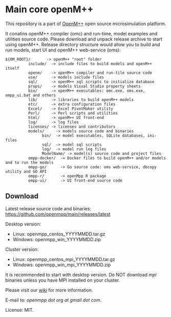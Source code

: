 # Main core openM++

This repository is a part of [OpenM++](http://www.openmpp.org/) open source microsimulation platform.

It conatins openM++ compiler (omc) and run-time, model examples and utilities source code.
Please download and unpack release archive to start using openM++.
Release directory structure would allow you to build and run models, start UI and openM++ web-service (oms):

```
${OM_ROOT}/       -> openM++ "root" folder
          include/  -> include files to build models and openM++ itself
          openm/    -> openM++ compiler and run-tile source code
          use/      -> models include files
          sql/      -> openM++ sql scripts to initialize database
          props/    -> models Visual Studio property sheets
          bin/      -> openM++ executables: omc.exe, oms.exe, ompp_ui.bat and others
          lib/      -> libraries to build openM++ models
          etc/      -> extra configuration files
          Excel/    -> Excel PivotMaker utility
          Perl/     -> Perl scripts and utilities
          html/     -> openM++ UI front-end
          log/      -> log files
          licenses/ -> licenses and contributors
          models/     -> models source code and binaries
                bin/  -> model executables, SQLite databases, ini-files
                sql/  -> model sql scripts
                log/  -> model run log files
                ModelName/ -> model(s) source code and project files
          ompp-docker/  -> Docker files to build openM++ and/or models and to run the models
          ompp-go/      -> Go source code: oms web-service, dbcopy utility and GO API
          ompp-r/       -> openMpp R package
          ompp-ui/      -> UI front-end source code
```

## Download

Latest release source code and binaries: <https://github.com/openmpp/main/releases/latest>

Desktop version:
 - Linux:   openmpp_centos_YYYYMMDD.tar.gz
 - Windows: openmpp_win_YYYYMMDD.zip 

Cluster version:
 - Linux:   openmpp_centos_mpi_YYYYMMDD.tar.gz
 - Windows: openmpp_win_mpi_YYYYMMDD.zip 

It is recommended to start with desktop version.
Do NOT download _mpi_ binaries unless you have MPI installed on your cluster.
  
Please visit our [wiki](https://ompp.sourceforge.io/wiki/) for more information.

E-mail to: _openmpp dot org at gmail dot com_.

License: MIT.
